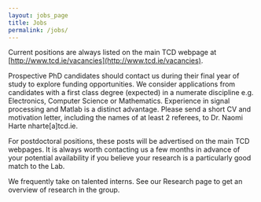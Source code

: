 ```yaml
---
layout: jobs_page
title: Jobs
permalink: /jobs/
---
```


Current positions are always listed on the main TCD webpage at [http://www.tcd.ie/vacancies](http://www.tcd.ie/vacancies).

Prospective PhD candidates should contact us during their final year of study to explore funding
opportunities. We consider applications from candidates with a first class degree (expected) in a
numerate discipline e.g. Electronics, Computer Science or Mathematics. Experience in signal
processing and Matlab is a distinct advantage. Please send a short CV and motivation letter,
including the names of at least 2 referees, to Dr. Naomi Harte nharte[a]tcd.ie.

For postdoctoral positions, these posts will be advertised on the main TCD webpages. It is always
worth contacting us a few months in advance of your potential availability if you believe your
research is a particularly good match to the Lab.

We frequently take on talented interns. See our Research page to get an overview of research in the
group.
